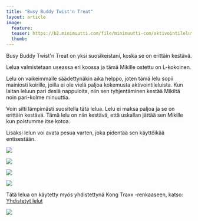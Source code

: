 ```yaml
---
title: "Busy Buddy Twist'n Treat"
layout: article
image:
  feature:
  teaser: https://b2.minimuutti.com/file/minimuutti-com/aktivointilelut/muut/DSC13183-245px.jpg
  thumb:
---
```


Busy Buddy Twist'n Treat on yksi suosikeistani, koska se on erittäin kestävä.

Lelua valmistetaan useassa eri koossa ja tämä Mikille ostettu on L-kokoinen.

Lelu on vaikeimmalle säädettynäkin aika helppo, joten tämä lelu sopii mainiosti koirille, joilla ei ole vielä paljoa kokemusta aktivointileluista. Kun laitan leluun pari desiä nappuloita, niin sen tyhjentäminen kestää Mikiltä noin pari-kolme minuuttia.

Voin silti lämpimästi suositella tätä lelua. Lelu ei maksa paljoa ja se on erittäin kestävä. Tämä lelu on niin kestävä, että uskallan jättää sen Mikille kun poistumme itse kotoa.

Lisäksi lelun voi avata pesua varten, joka pidentää sen käyttöikää entisestään.

![](https://b2.minimuutti.com/file/minimuutti-com/aktivointilelut/muut/DSC13183_2-800px.jpg)

![](https://b2.minimuutti.com/file/minimuutti-com/aktivointilelut/muut/DSC13229_2-800px.jpg)

![](https://b2.minimuutti.com/file/minimuutti-com/aktivointilelut/muut/DSC13236_2-800px.jpg)

![](https://b2.minimuutti.com/file/minimuutti-com/aktivointilelut/muut/DSC13226_2-800px.jpg)

Tätä lelua on käytetty myös yhdistettynä Kong Traxx -renkaaseen, katso: [Yhdistetyt lelut](/aktivointilelut/yhdistetyt-lelut/)

[![](https://b2.minimuutti.com/file/minimuutti-com/aktivointilelut/muut/DS11052-800px.jpg)](/aktivointilelut/yhdistetyt-lelut/)
